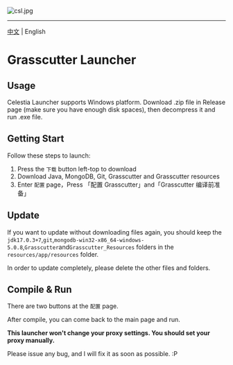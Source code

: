 ![csl.jpg](https://s2.loli.net/2022/05/14/7ajYoZDTyxrgRsN.jpg)

------------

[中文](https://github.com/KL-kirito/CelestiaLauncher/blob/master/CN_README.md) | English

# Grasscutter Launcher

## Usage
Celestia Launcher supports Windows platform.
Download .zip file in Release page (make sure you have enough disk spaces), then decompress it and run .exe file.


## Getting Start
Follow these steps to launch:
1. Press the `下载` button left-top to download
2. Download Java, MongoDB, Git, Grasscutter and Grasscutter resources
3. Enter `配置` page，Press 「配置 Grasscutter」and「Grasscutter 编译前准备」


## Update

If you want to update without downloading files again, you should keep the `jdk17.0.3+7`,`git`,`mongodb-win32-x86_64-windows-5.0.8`,`Grasscutter`and`Grasscutter_Resources` folders in the `resources/app/resources` folder.

In order to update completely, please delete the other files and folders.

## Compile & Run

There are two buttons at the `配置` page.

After compile, you can come back to the main page and run.

**This launcher won't change your proxy settings. You should set your proxy manually.**

Please issue any bug, and I will fix it as soon as possible. :P
